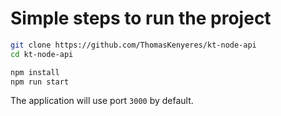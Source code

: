 # Simple steps to run the project

```bash
git clone https://github.com/ThomasKenyeres/kt-node-api
cd kt-node-api

npm install
npm run start
```

The application will use port `3000` by default.